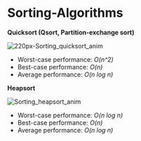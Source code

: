 # Sorting-Algorithms

**Quicksort (Qsort, Partition-exchange sort)**

![220px-Sorting_quicksort_anim](https://user-images.githubusercontent.com/91223620/166800106-baf63259-fcc8-4c58-a987-aed6f4f715fa.gif)

+ Worst-case performance: _O(n^2)_
+ Best-case performance: _O(n)_ 
+ Average performance: _O(n log n)_


**Heapsort**

![Sorting_heapsort_anim](https://user-images.githubusercontent.com/91223620/166802391-8f5478b6-ab3e-4cab-986a-6376f61d1134.gif)

+ Worst-case performance: _O(n log n)_
+ Best-case performance: _O(n)_ 
+ Average performance: _O(n log n)_
